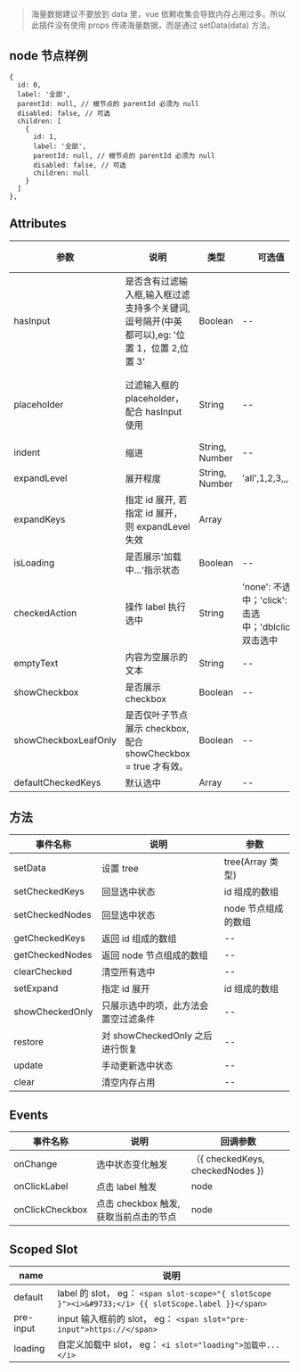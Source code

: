 > 海量数据建议不要放到 data 里，vue 依赖收集会导致内存占用过多。所以此插件没有使用 props 传递海量数据，而是通过 setData(data) 方法。

## node 节点样例

```
{
  id: 0,
  label: '全部',
  parentId: null, // 根节点的 parentId 必须为 null
  disabled: false, // 可选
  children: [
    {
      id: 1,
      label: '全部',
      parentId: null, // 根节点的 parentId 必须为 null
      disabled: false, // 可选
      children: null
    }
  ]
},
```

## Attributes

| 参数                 | 说明                                                                                         | 类型           | 可选值                                                  | 默认值               |
| -------------------- | -------------------------------------------------------------------------------------------- | -------------- | ------------------------------------------------------- | -------------------- |
| hasInput             | 是否含有过滤输入框,输入框过滤支持多个关键词,逗号隔开(中英都可以),eg: '位置 1，位置 2,位置 3' | Boolean        | --                                                      | false                |
| placeholder          | 过滤输入框的 placeholder，配合 hasInput 使用                                                 | String         | --                                                      | 请输入关键字进行查找 |
| indent               | 缩进                                                                                         | String, Number | --                                                      | 15                   |
| expandLevel          | 展开程度                                                                                     | String, Number | 'all',1,2,3,,,                                          | 'all'                |
| expandKeys           | 指定 id 展开, 若指定 id 展开，则 expandLevel 失效                                            | Array          |                                                         | []                   |
| isLoading            | 是否展示'加载中...'指示状态                                                                  | Boolean        | --                                                      | false                |
| checkedAction        | 操作 label 执行选中                                                                          | String         | 'none': 不选中；'click': 单击选中；'dblclick': 双击选中 | 'none'               |
| emptyText            | 内容为空展示的文本                                                                           | String         | --                                                      | '暂无数据'           |
| showCheckbox         | 是否展示 checkbox                                                                            | Boolean        | --                                                      | false                |
| showCheckboxLeafOnly | 是否仅叶子节点展示 checkbox, 配合 showCheckbox = true 才有效。                               | Boolean        | --                                                      | false                |
| defaultCheckedKeys   | 默认选中                                                                                     | Array          | --                                                      | []                   |

## 方法

| 事件名称        | 说明                                 | 参数                |
| --------------- | ------------------------------------ | ------------------- |
| setData         | 设置 tree                            | tree(Array 类型)    |
| setCheckedKeys  | 回显选中状态                         | id 组成的数组       |
| setCheckedNodes | 回显选中状态                         | node 节点组成的数组 |
| getCheckedKeys  | 返回 id 组成的数组                   | --                  |
| getCheckedNodes | 返回 node 节点组成的数组             | --                  |
| clearChecked    | 清空所有选中                         | --                  |
| setExpand       | 指定 id 展开                         | id 组成的数组       |
| showCheckedOnly | 只展示选中的项，此方法会置空过滤条件 | --                  |
| restore         | 对 showCheckedOnly 之后进行恢复      | --                  |
| update          | 手动更新选中状态                     | --                  |
| clear           | 清空内存占用                         | --                  |

## Events

| 事件名称        | 说明                                   | 回调参数                         |
| --------------- | -------------------------------------- | -------------------------------- |
| onChange        | 选中状态变化触发                       | （{ checkedKeys, checkedNodes }) |
| onClickLabel    | 点击 label 触发                        | node                             |
| onClickCheckbox | 点击 checkbox 触发, 获取当前点击的节点 | node                             |

## Scoped Slot

| name      | 说明                                                                                                |
| --------- | --------------------------------------------------------------------------------------------------- |
| default   | label 的 slot， eg： `<span slot-scope="{ slotScope }"><i>&#9733;</i> {{ slotScope.label }}</span>` |
| pre-input | input 输入框前的 slot， eg： `<span slot="pre-input">https://</span>`                               |
| loading   | 自定义加载中 slot， eg： `<i slot="loading">加载中...</i>`                                          |
